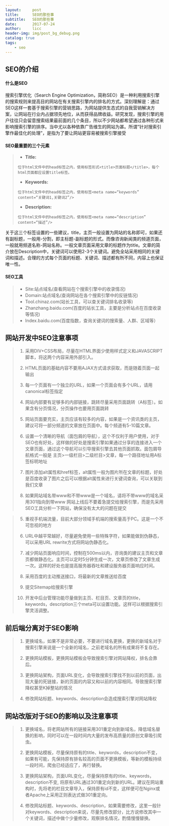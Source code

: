 ```yaml
---
layout:     post
title:      SEO的那些事
subtitle:   SEO的那些事
date:       2017-07-24
author:     licc
header-img: img/post_bg_debug.png
catalog: true
tags:
    - seo
---
```


## SEO的介绍

#### 什么是SEO
搜索引擎优化（Search Engine Optimization，简称SEO）是一种利用搜索引擎的搜索规则来提高目的网站在有关搜索引擎内的排名的方式。深刻理解是：通过SEO这样一套基于搜索引擎的营销思路，为网站提供生态式的自我营销解决方案，让网站在行业内占据领先地位，从而获得品牌收益。研究发现，搜索引擎的用户往往只会留意搜索结果最前面的几个条目，所以不少网站都希望通过各种形式来影响搜索引擎的排序。当中尤以各种依靠广告维生的网站为甚。所谓“针对搜索引擎作最佳化的处理”，是指为了要让网站更容易被搜索引擎接受


#### SEO最重要的三个元素
> - **Title:**
> ```
> 位于html文件中的head标签之内，使用标签形式<title>页面标题</title>，每个html页面都应设置title标签。
> ```
> - **Keywords:**
> ```
> 位于html文件中的head标签之内，使用标签<meta name=“keywords” content=“关键词1,关键词2”/>
> ```
>
> - **Description:**
> ```
>位于html文件中的head标签之内，使用标签<meta name=“description” content=“描述”/>
> ```
> 
关于这三个标签设置的一些建议，title，主页一般设置为网站的名称即可，如果还有副标题，一般用-分割，即主标题-副标题的形式。而像咨询新闻类的频道页面，一般就用频道名称-网站名称。一般文章页面采用文章的标题作为title。文章的简介放在Description中，关键词可以使用2-3个关键词。避免全站采用相同的关键词和描述。合理的方式每个页面的标题、关键词、描述都有所不同，内容上也保证唯一性。

#### SEO工具
> - Site:站点域名(查看网站在个搜索引擎中的收录情况)
> - Domain:站点域名(查询网站在各个搜索引擎中的反链情况)
> - Tool.chinaz.com(站长工具，可以查关键词排名收录等)
> - Zhanzhang.baidu.com(百度的站长工具，主要是分析站点在百度收录等情况)
> - Index.baidu.com(百度指数，查询关键词的搜索量、人群、区域等）
## 网站开发中SEO注意事项
> 1. 采用DIV+CSS布局，尽量在HTML界面少使用样式定义和JAVASCRIPT脚本，将这两个内容采用外部引入。
> 
> 2. HTML页面的基础内容不要用AJAX方式请求获取，而是随着页面一起输出
> 
> 3. 每一个页面有一个独立的URL，如果一个页面会有多个URL，请用canonical标签指定
> 
> 4. 网站内部要有足够多的内部链接，跳转尽量采用页面跳转（A标签）。如果含有分页情况，分页操作也要用页面跳转
> 
> 5. 网站页面要充实，主页应该有较多的内容，如果是一个资讯类的主页，建议可将一部分频道的文章放在页面中。每个频道有5-10篇文章。
> 
> 5.  设置一个清晰的导航（面包屑的导航），这个不仅利于用户使用，对于SEO也有好处，这样做的好处是搜索引擎如果通过分享的连接进入一个文章页面，通过这个导航可以引导搜索引擎去其他页面抓取。面包屑导航格式一般是 主页>一级栏目>二级栏目>文章，每一个路径地址用A标签标明地址
> 
> 5. 图片添加alt属性和href标签，alt属性一般为图片所在文章的标题，好处是百度收录了图片之后可以根据alt属性来进行关键词查询，可以关联到我们文章
> 
> 5. 如果网站域名带www和不带www是一个域名，请将不带www的域名采用301指向到带www
网站上线后不要着急提交给搜索引擎，而是先采用SEO工具分析一下网站，确保没有太大的问题在提交

> 5. 重视手机端流量，目前大部分领域手机端的搜索量高于PC。这是一个不可忽视的地方
> 
> 5. URL中越平常越好，尽量避免使用一些特殊字符，如果能做到伪静态，可以采用URL rewrite方式将网站伪静态化。
> 
> 5. 减少网站页面响应时间，控制在500ms以内，咨询类的建议主页和文章页都做静态化。主页可以定时5分钟生成一次，文章页修改了文章生成一次。这样的好处也是提高服务器吞吐和建设服务器页面响应时间。
> 
> 5. 采用百度的主动推送接口，将最新的文章推送给百度
> 
> 5. 提交Sitemap给搜索引擎
> 
> 5. 开发中后台管理功能尽量做到主页、栏目页、文章页的title，keywords，description三个meta可以设置功能。这样可以根据搜索引擎灵活调整。

## 前后端分离对于SEO影响

> 1. 更换域名，如果不是非常必要，不要进行域名更换，更换的新域名对于搜索引擎来说是一个全新的域名，之前老域名的所有成果将不复存在。
> 
> 2. 更换网站模板，更换网站模板会导致搜索引擎对网站降权，排名会靠后。
> 
> 3. 更换网站架构，页面URL变化，会导致搜索引擎找不到以前的页面，出现大量的死链接，新的页面的内容又和以前的内容相同。导致搜索引擎降权甚至K掉整站的情况
> 
> 4. 修改网站标题、keywords、description会造成搜索引擎对网站降权

## 网站改版对于SEO的影响以及注意事项

> 1. 更换域名，将老网站所有的链接采用301重定向到新域名，降低域名替换的影响，同时可以在一段时间内大量的发布高质量的原创文章吸引爬虫。
> 
> 2. 更换网站模板，尽量保持原有的title、keywords，description不变，如果有可能，先保持原有排名较高的页面不更换模板，等新的模板持续一段时间，爬虫已经适应了，再行替换。
> 
> 3. 更换网站架构，页面URL变化，尽量保持原有的title、keywords，description不变, 将原有URL通过301重定向到新的URL。建议在网站重构时，先将老的栏目文章导入，保持原有id不变，这样便可在Nginx或者Apache上采用正则表达式做301重定向。
> 
> 4. 修改网站标题、keywords、description，如果需要修改，这里一般针对keywords、description来说，尽量先修改部分，比方说修改其中一个关键词，描述中做个少量修改，观察排名情况，酌情慢慢替换。
